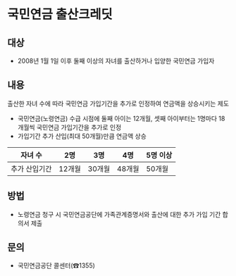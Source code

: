 # 국민연금 출산크레딧

## 대상
- 2008년 1월 1일 이후 둘째 이상의 자녀를 출산하거나 입양한 국민연금 가입자

## 내용
출산한 자녀 수에 따라 국민연금 가입기간을 추가로 인정하여 연금액을 상승시키는 제도

- 국민연금(노령연금) 수급 시점에 둘째 아이는 12개월, 셋째 아이부터는 1명마다 18개월씩 국민연금 가입기간을 추가로 인정
- 가입기간 추가 산입(최대 50개월)만큼 연금액 상승

| 자녀 수 | 2명 | 3명 | 4명 | 5명 이상 |
|---|---|---|---|---|
| 추가 산입기간 | 12개월 | 30개월 | 48개월 | 50개월 |

## 방법
- 노령연금 청구 시 국민연금공단에 가족관계증명서와 출산에 대한 추가 가입 기간 합의서 제출

## 문의
- 국민연금공단 콜센터(☎1355)

